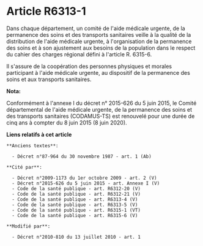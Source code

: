 # Article R6313-1

Dans chaque département, un comité de l'aide médicale urgente, de la permanence des soins et des transports sanitaires veille
à la qualité de la distribution de l'aide médicale urgente, à l'organisation de la permanence des soins et à son ajustement
aux besoins de la population dans le respect du cahier des charges régional défini à l'article R. 6315-6. 

Il s'assure de la coopération des personnes physiques et morales participant à l'aide médicale urgente, au dispositif de la
permanence des soins et aux transports sanitaires.

**Nota:**

Conformément à l'annexe I du décret n° 2015-626 du 5 juin 2015, le Comité départemental de l'aide médicale urgente, de la
permanence des soins et des transports sanitaires (CODAMUS-TS) est renouvelé pour une durée de cinq ans à compter du 8 juin
2015 (8 juin 2020).

**Liens relatifs à cet article**

	**Anciens textes**:

	  - Décret n°87-964 du 30 novembre 1987 - art. 1 (Ab)

	**Cité par**:

	  - Décret n°2009-1173 du 1er octobre 2009 - art. 2 (V)
	  - Décret n°2015-626 du 5 juin 2015 - art. Annexe I (V)
	  - Code de la santé publique - art. R6312-20 (V)
	  - Code de la santé publique - art. R6312-21 (V)
	  - Code de la santé publique - art. R6313-4 (V)
	  - Code de la santé publique - art. R6313-5 (V)
	  - Code de la santé publique - art. R6315-1 (VT)
	  - Code de la santé publique - art. R6315-6 (V)

	**Modifié par**:

	  - Décret n°2010-810 du 13 juillet 2010 - art. 1
